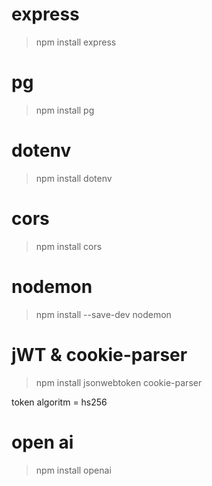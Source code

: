 # express

> npm install express

# pg

> npm install pg

# dotenv

> npm install dotenv

# cors

> npm install cors

# nodemon

> npm install --save-dev nodemon

# jWT & cookie-parser

> npm install jsonwebtoken cookie-parser

token algoritm = hs256

# open ai

> npm install openai
